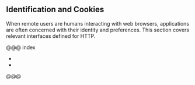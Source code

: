 Identification and Cookies
--------------------------

When remote users are humans interacting with web browsers,
applications are often concerned with their identity and
preferences. This section covers relevant interfaces defined for HTTP.


@@@ index

* [ ](a.md)
* [ ](b.md)

@@@
